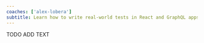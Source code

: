 ```yaml
---
coaches: ['alex-lobera']
subtitle: Learn how to write real-world tests in React and GraphQL apps in this 1-day workshop in Berlin
---
```


TODO ADD TEXT
